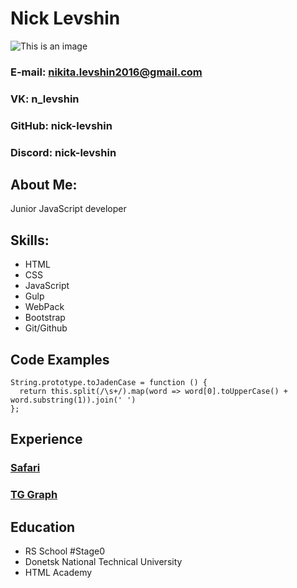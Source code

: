 # Nick Levshin

![This is an image](./logo.png)

### E-mail: nikita.levshin2016@gmail.com

### VK: n_levshin

### GitHub: nick-levshin

### Discord: nick-levshin

## About Me:

Junior JavaScript developer

## Skills:

- HTML
- CSS
- JavaScript
- Gulp
- WebPack
- Bootstrap
- Git/Github

## Code Examples

```
String.prototype.toJadenCase = function () {
  return this.split(/\s+/).map(word => word[0].toUpperCase() + word.substring(1)).join(' ')
};
```

## Experience

### [Safari](https://github.com/nick-levshin/Safari)

### [TG Graph](https://github.com/nick-levshin/TG-Graph)

## Education

- RS School #Stage0
- Donetsk National Technical University
- HTML Academy
